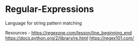# Regular-Expressions
Language for string pattern matching 


Resources -
https://regexone.com/lesson/line_beginning_end
https://docs.python.org/2/library/re.html
https://regex101.com/
